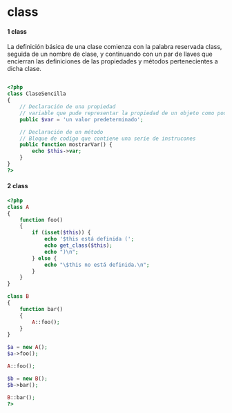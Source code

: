 # class 


#### 1 class 

La definición básica de una clase comienza con la palabra reservada class, seguida de un nombre de clase, y continuando con un par de llaves que encierran las definiciones de las propiedades y métodos pertenecientes a dicha clase.


```php

<?php
class ClaseSencilla
{
    // Declaración de una propiedad
    // variable que pude representar la propiedad de un objeto como podria se color,forma, tamaño
    public $var = 'un valor predeterminado';

    // Declaración de un método
    // Bloque de codigo que contiene una serie de instrucones
    public function mostrarVar() {
        echo $this->var;
    }
}
?>

```
#### 2 class  
```php
<?php
class A
{
    function foo()
    {
        if (isset($this)) {
            echo '$this está definida (';
            echo get_class($this);
            echo ")\n";
        } else {
            echo "\$this no está definida.\n";
        }
    }
}

class B
{
    function bar()
    {
        A::foo();
    }
}

$a = new A();
$a->foo();

A::foo();

$b = new B();
$b->bar();

B::bar();
?>
```